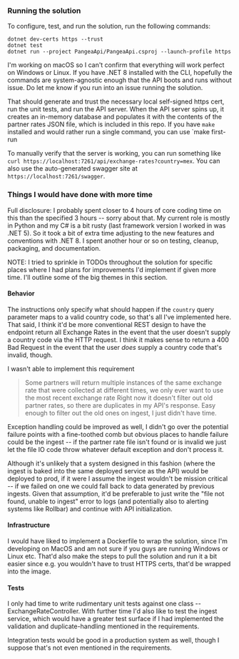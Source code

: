 ### Running the solution
To configure, test, and run the solution, run the following commands:
```
dotnet dev-certs https --trust
dotnet test
dotnet run --project PangeaApi/PangeaApi.csproj --launch-profile https
```

I'm working on macOS so I can't confirm that everything will work perfect on Windows or Linux. If you have .NET 8 installed with the CLI, hopefully the commands are system-agnostic enough that the API boots and runs without issue. Do let me know if you run into an issue running the solution.

That should generate and trust the necessary local self-signed https cert, run the unit tests, and run the API server. When the API server spins up, it creates an in-memory database and populates it with the contents of the partner rates JSON file, which is included in this repo. If you have `make` installed and would rather run a single command, you can use `make first-run

To manually verify that the server is working, you can run something like `curl https://localhost:7261/api/exchange-rates?country=mex`. You can also use the auto-generated swagger site at `https://localhost:7261/swagger`.


### Things I would have done with more time

Full disclosure: I probably spent closer to 4 hours of core coding time on this than the specified 3 hours -- sorry about that. My current role is mostly in Python and my C# is a bit rusty (last framework version I worked in was .NET 5). So it took a bit of extra time adjusting to the new features and conventions with .NET 8. I spent another hour or so on testing, cleanup, packaging, and documentation. 

NOTE: I tried to sprinkle in TODOs throughout the solution for specific places where I had plans for improvements I'd implement if given more time.
I'll outline some of the big themes in this section.

#### Behavior
The instructions only specify what should happen if the `country` query parameter maps to a valid country code, so that's all I've implemented here.
That said, I think it'd be more conventional REST design to have the endpoint return all Exchange Rates in the event that the user doesn't supply a 
country code via the HTTP request. I think it makes sense to return a 400 Bad Request in the event that the user *does* supply a country code that's invalid, though.

I wasn't able to implement this requirement 
>  Some partners will return multiple instances of the same exchange rate that were collected at different times, we only ever want to use the most recent exchange rate
Right now it doesn't filter out old partner rates, so there are duplicates in my API's response. Easy enough to filter out the old ones on ingest, I just didn't have time. 

Exception handling could be improved as well, I didn't go over the potential failure points with a fine-toothed comb but obvious places to handle 
failure could be the ingest -- if the partner rate file isn't found or is invalid we just let the file IO code throw whatever default exception and don't process it.

Although it's unlikely that a system designed in this fashion (where the ingest is baked into the same deployed service as the API) would be deployed to prod, if it were
I assume the ingest wouldn't be mission critical -- if we failed on one we could fall back to data generated by previous ingests. Given that assumption, it'd be 
preferable to just write the "file not found, unable to ingest" error to logs (and potentially also to alerting systems like Rollbar) and continue with API initialization.

#### Infrastructure
I would have liked to implement a Dockerfile to wrap the solution, since I'm developing on MacOS and am not sure if you guys are running Windows or Linux etc. 
That'd also make the steps to pull the solution and run it a bit easier since e.g. you wouldn't have to trust HTTPS certs, that'd be wrapped into the image.


#### Tests
I only had time to write rudimentary unit tests against one class -- ExchangeRateController. With further time I'd also like to test the ingest service, which would have a greater test surface if I had implemented the validation and duplicate-handling mentioned in the requirements.

Integration tests would be good in a production system as well, though I suppose that's not even mentioned in the requirements.